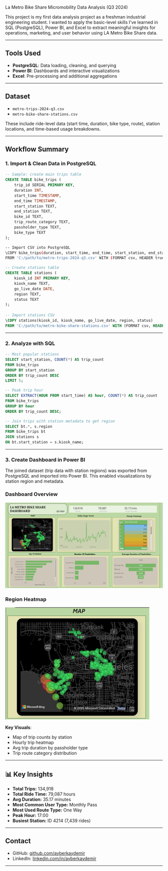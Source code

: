 La Metro Bike Share Micromobility Data Analysis (Q3 2024)

This project is my first data analysis project as a freshman industrial engineering student. I wanted to apply the basic-level skills I’ve learned in SQL (PostgreSQL), Power BI, and Excel to extract meaningful insights for operations, marketing, and user behavior using LA Metro Bike Share data.

---

##  Tools Used

- **PostgreSQL**: Data loading, cleaning, and querying  
- **Power BI**: Dashboards and interactive visualizations  
- **Excel**: Pre-processing and additional aggregations

---

## Dataset

- `metro-trips-2024-q3.csv`  
- `metro-bike-share-stations.csv`  

These include ride-level data (start time, duration, bike type, route), station locations, and time-based usage breakdowns.

---

## Workflow Summary

### 1. Import & Clean Data in PostgreSQL

```sql
-- Sample: create main trips table
CREATE TABLE bike_trips (
    trip_id SERIAL PRIMARY KEY,
    duration INT,
    start_time TIMESTAMP,
    end_time TIMESTAMP,
    start_station TEXT,
    end_station TEXT,
    bike_id TEXT,
    trip_route_category TEXT,
    passholder_type TEXT,
    bike_type TEXT
);
```

```bash
-- Import CSV into PostgreSQL
\COPY bike_trips(duration, start_time, end_time, start_station, end_station, bike_id, trip_route_category, passholder_type, bike_type)
FROM 'C:/path/to/metro-trips-2024-q3.csv' WITH (FORMAT csv, HEADER true);
```

```sql
-- Create stations table
CREATE TABLE stations (
    kiosk_id INT PRIMARY KEY,
    kiosk_name TEXT,
    go_live_date DATE,
    region TEXT,
    status TEXT
);

-- Import stations CSV
\COPY stations(kiosk_id, kiosk_name, go_live_date, region, status)
FROM 'C:/path/to/metro-bike-share-stations.csv' WITH (FORMAT csv, HEADER true);
```

---

### 2. Analyze with SQL

```sql
-- Most popular stations
SELECT start_station, COUNT(*) AS trip_count
FROM bike_trips
GROUP BY start_station
ORDER BY trip_count DESC
LIMIT 5;
```

```sql
-- Peak trip hour
SELECT EXTRACT(HOUR FROM start_time) AS hour, COUNT(*) AS trip_count
FROM bike_trips
GROUP BY hour
ORDER BY trip_count DESC;
```

```sql
-- Join trips with station metadata to get region
SELECT bt.*, s.region
FROM bike_trips bt
JOIN stations s
ON bt.start_station = s.kiosk_name;
```

---

### 3. Create Dashboard in Power BI

The joined dataset (trip data with station regions) was exported from PostgreSQL and imported into Power BI. This enabled visualizations by station region and metadata.

### Dashboard Overview

![Dashboard](visuals/dashboard.png)

### Region Heatmap

![Heatmap](visuals/region-heatmap.png)


**Key Visuals**:
- Map of trip counts by station  
- Hourly trip heatmap  
- Avg trip duration by passholder type  
- Trip route category distribution

---

## 📊 Key Insights

- **Total Trips:** 134,918  
- **Total Ride Time:** 79,087 hours  
- **Avg Duration:** 35.17 minutes  
- **Most Common User Type:** Monthly Pass  
- **Most Used Route Type:** One Way  
- **Peak Hour:** 17:00  
- **Busiest Station:** ID 4214 (7,439 rides)

---

##  Contact
- GitHub: [github.com/ayberkaydemir](https://github.com/ayberkaydemir)  
- LinkedIn: [linkedin.com/in/ayberkaydemir](https://linkedin.com/in/ayberkaydemir)

---
